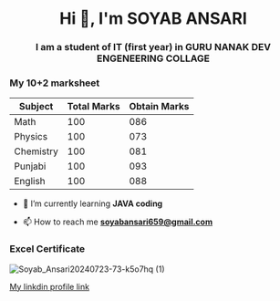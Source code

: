 <h1 align="center">Hi 👋, I'm SOYAB ANSARI</h1>
<h3 align="center">I am a student of IT (first year) in GURU NANAK DEV ENGENEERING COLLAGE</h3>
<h3 align="left">My 10+2 marksheet</h3>

| Subject     | Total  Marks | Obtain Marks |
|-------------|--------------|----------------|
| Math        |      100     |      086       |
| Physics     |      100     |      073       |
| Chemistry   |      100     |      081       |
| Punjabi     |      100     |      093       |
| English     |      100     |      088       |

- 🌱 I’m currently learning **JAVA coding**

- 📫 How to reach me **soyabansari659@gmail.com**

<h3 align="left">Excel Certificate</h3>

![Soyab_Ansari20240723-73-k5o7hq (1)](https://github.com/user-attachments/assets/1c357a93-2210-41a4-ae1c-0a315e583221)


[My linkdin profile link](https://www.linkedin.com/in/soyab-ansari-746133319?utm_source=share&utm_campaign=share_via&utm_content=profile&utm_medium=android_app)


  
